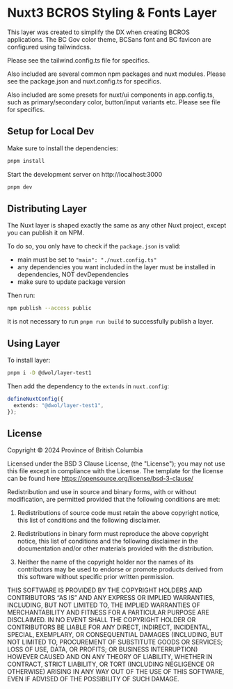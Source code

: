 # Nuxt3 BCROS Styling & Fonts Layer

This layer was created to simplify the DX when creating BCROS applications.
The BC Gov color theme, BCSans font and BC favicon are configured using tailwindcss.

Please see the tailwind.config.ts file for specifics.

Also included are several common npm packages and nuxt modules. Please see the package.json and nuxt.config.ts for specifics.

Also included are some presets for nuxt/ui components in app.config.ts, such as primary/secondary color, button/input variants etc. Please see file for specifics.

## Setup for Local Dev

Make sure to install the dependencies:

```bash
pnpm install
```

Start the development server on http://localhost:3000

```bash
pnpm dev
```

## Distributing Layer

The Nuxt layer is shaped exactly the same as any other Nuxt project, except you can publish it on NPM.

To do so, you only have to check if the `package.json` is valid:

- main must be set to `"main": "./nuxt.config.ts"`
- any dependencies you want included in the layer must be installed in dependencies, NOT devDependencies
- make sure to update package version

Then run:

```bash
npm publish --access public
```

It is not necessary to run `pnpm run build` to successfully publish a layer.

## Using Layer

To install layer:

```bash
pnpm i -D @dwol/layer-test1
```

Then add the dependency to the `extends` in `nuxt.config`:

```ts
defineNuxtConfig({
  extends: "@dwol/layer-test1",
});
```

## License

Copyright © 2024 Province of British Columbia

Licensed under the BSD 3 Clause License, (the "License");
you may not use this file except in compliance with the License.
The template for the license can be found here
https://opensource.org/license/bsd-3-clause/

Redistribution and use in source and binary forms,
with or without modification, are permitted provided that the
following conditions are met:

1. Redistributions of source code must retain the above copyright notice,
   this list of conditions and the following disclaimer.

2. Redistributions in binary form must reproduce the above copyright notice,
   this list of conditions and the following disclaimer in the documentation
   and/or other materials provided with the distribution.

3. Neither the name of the copyright holder nor the names of its contributors
   may be used to endorse or promote products derived from this software
   without specific prior written permission.

THIS SOFTWARE IS PROVIDED BY THE COPYRIGHT HOLDERS AND CONTRIBUTORS “AS IS”
AND ANY EXPRESS OR IMPLIED WARRANTIES, INCLUDING, BUT NOT LIMITED TO,
THE IMPLIED WARRANTIES OF MERCHANTABILITY AND FITNESS FOR A PARTICULAR PURPOSE
ARE DISCLAIMED. IN NO EVENT SHALL THE COPYRIGHT HOLDER OR CONTRIBUTORS BE
LIABLE FOR ANY DIRECT, INDIRECT, INCIDENTAL, SPECIAL, EXEMPLARY, OR
CONSEQUENTIAL DAMAGES (INCLUDING, BUT NOT LIMITED TO, PROCUREMENT OF
SUBSTITUTE GOODS OR SERVICES; LOSS OF USE, DATA, OR PROFITS; OR BUSINESS
INTERRUPTION) HOWEVER CAUSED AND ON ANY THEORY OF LIABILITY, WHETHER IN
CONTRACT, STRICT LIABILITY, OR TORT (INCLUDING NEGLIGENCE OR OTHERWISE)
ARISING IN ANY WAY OUT OF THE USE OF THIS SOFTWARE, EVEN IF ADVISED OF THE
POSSIBILITY OF SUCH DAMAGE.
